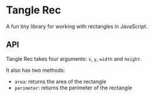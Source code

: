 <!-- Bug fixes and other minor changes: Patch release, increment the last number, e.g. 1.0.1
New features which don't break existing features: Minor release, increment the middle number, e.g. 1.1.0
Changes which break backwards compatibility: Major release, increment the first number, e.g. 2.0.0 -->
# Tangle Rec

A fun tiny library for working with rectangles in JavaScript.

## API

Tangle Rec takes four arguments: `x`, `y`, `width` and `height`.

It also has two methods:

- `area`: returns the area of the rectangle
- `perimeter`: returns the perimeter of the rectangle
